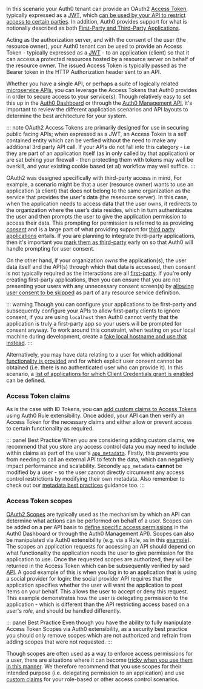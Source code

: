 In this scenario your Auth0 tenant can provide an OAuth2 [Access Token](/tokens/concepts/access-tokens), typically expressed as a [JWT](/tokens/concepts/jwts), which [can be used by your API to restrict access to certain parties](/api-auth). In addition, Auth0 provides support for what is notionally described as both [First-Party and Third-Party Applications](/applications/concepts/app-types-first-third-party).

Acting as the authorization server, and with the consent of the user (the resource owner), your Auth0 tenant can be used to provide an Access Token - typically expressed as a [JWT](/tokens/concepts/jwts) - to an application (client) so that it can access a protected resources hosted by a resource server on behalf of the resource owner. The issued Access Token is typically passed as the Bearer token in the HTTP Authorization header sent to an API.

Whether you have a single API, or perhaps a suite of logically related [microservice APIs](/api-auth/tutorials/represent-multiple-apis), you can leverage the Access Tokens that Auth0 provides in order to secure access to your service(s). Though relatively easy to set this up in the [Auth0 Dashboard](/apis) or through the [Auth0 Management API](/api/management/v2#!/Resource_Servers/post_resource_servers), it's important to review the different application scenarios and API layouts to determine the best architecture for your system.

::: note
OAuth2 Access Tokens are primarily designed for use in securing public facing APIs; when expressed as a JWT, an Access Token is a self contained entity which can be verfied without the need to make any additional 3rd party API call. If your APIs do not fall into this category - i.e they are part of an application itself (as in only called by that application) or are sat behing your firewall - then protecting them with tokens may well be overkill, and your existing cookie based (et al) workflow may well suffice.
:::

OAuth2 was designed specifically with third-party access in mind, For example, a scenario might be that a user (resource owner) wants to use an application (a client) that does not belong to the same organization as the service that provides the user's data (the reseource server). In this case, when the application needs to access data that the user owns, it redirects to the organization where the user’s data resides, which in turn authenticates the user and then prompts the user to give the application permission to access their data. This prompting for permission is referred to as providing *[consent](/api-auth/user-consent)* and is a large part of what providing support for [third party applications](/scopes/current/api-scopes#example-an-api-called-by-a-third-party-application) entails. If you are planning to integrate third-party applications, then it's important you [mark them as third-party](/api-auth/user-consent) early on so that Auth0 will handle prompting for user consent.

On the other hand, if your organization *owns* the application(s), the user data itself and the API(s) through which that data is accessed, then consent is not typically required as the interactions are all [first-party](/scopes/current/api-scopes#example-an-api-called-by-a-first-party-application). If you're only creating first-party applications, then you can ensure that you are not presenting your users with any unnecessary consent screen(s) by [allowing user consent to be skipped](/apis#api-settings) as part of any resource service definition.

::: warning
Though you can configure your applications to be first-party and subsequently configure your APIs to allow first-party clients to ignore consent, if you are using `localhost` then Auth0 cannot verify that the application is truly a first-party app so your users will be prompted for consent anyway. To work around this constraint, when testing on your local machine during development, create a [fake local hostname and use that instead](https://community.auth0.com/t/how-do-i-skip-the-consent-page-for-my-api-authorization-flow/6035).
:::

Alternatively, you may have data relating to a user for which additional [functionality is provided](/scopes/current/api-scopes#example-an-api-called-by-a-back-end-service) and for which explicit user consent cannot be obtained (i.e. there is no authenticated user who can provide it). In this scenario, a [list of applications for which Client Credentials grant is enabled](docs/flows/concepts/client-credentials) can be defined. 

### Access Token claims

As is the case with ID Tokens, you can [add custom claims to Access Tokens](/scopes/current/sample-use-cases#add-custom-claims-to-a-token) using Auth0 Rule extensibility. Once added, your API can then verify an Access Token for the necessary claims and either allow or prevent access to certain functionality as required. 

::: panel Best Practice
When you are considering adding custom claims, we recommend that you store any access control data you may need to include within claims as part of the user's [`app_metadata`](/users/concepts/overview-user-metadata). Firstly, this prevents you from needing to call an external API to fetch the data, which can negatively impact performance and scalability. Secondly `app_metadata` **cannot** be modified by a user - so the user cannot directly circumvent any access control restrictions by modifying their own metadata. Also remember to check out our [metadata best practices](architecture-scenarios/implementation/${platform}/${platform}-profile-mgmt#metadata) guidance too.
:::

### Access Token scopes

[OAuth2 Scopes](/scopes/current/api-scopes) are typically used as the mechanism by which an API can determine what actions can be performed on behalf of a user. Scopes can be added on a per API basis to [define specific access permissions](/dashboard/guides/apis/add-permissions-apis) in the Auth0 Dashboard or through the Auth0 Management API). Scopes can also be manipulated via Auth0 extensibility (e.g. via a Rule, as in this [example](/architecture-scenarios/spa-api/part-2#create-a-rule-to-validate-token-scopes)). The scopes an application requests for accessing an API should depend on what functionality the application needs the user to give permission for the application to use. Once the requested scopes are authorized, they will be returned in the Access Token which can be subsequently verified by said [API](/tokens/guides/validate-access-tokens). A good example of this is when you log in to an application that is using a social provider for login: the social provider API requires that the application specifies whether the user will want the application to post items on your behalf. This allows the user to accept or deny this request. This example demonstrates how the user is delegating permission to the application - which is different than the API restricting access based on a user's <dfn data-key="role">role</dfn>, and should be handled differently.

::: panel Best Practice
Even though you have the ability to fully manipulate Access Token Scopes via Auth0 extensibility, as a security best practice you should only remove scopes which are not authorized and refrain from adding scopes that were not requested.
:::

Though scopes are often used as a way to enforce access permissions for a user, there are situations where it can become [tricky when you use them in this manner](https://auth0.com/blog/on-the-nature-of-oauth2-scopes/). We therefore recommend that you use scopes for their intended purpose (i.e. delegating permission to an application) and use [custom claims](#access-token-claims) for your role-based or other access control scenarios.
